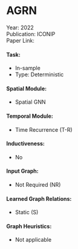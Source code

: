 # AGRN

Year: 2022  
Publication: ICONIP  
Paper Link:

#### Task:

- In-sample
- Type: Deterministic

#### Spatial Module:

- Spatial GNN

#### Temporal Module:

- Time Recurrence (T-R)

#### Inductiveness:

- No

#### Input Graph:

- Not Required (NR)

#### Learned Graph Relations:

- Static (S)

#### Graph Heuristics:

- Not applicable
